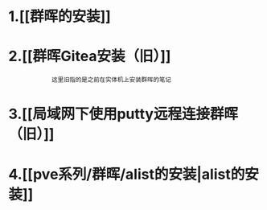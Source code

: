 # 1.[[群晖的安装]]
# 2.[[群晖Gitea安装（旧）]]
				这里旧指的是之前在实体机上安装群晖的笔记
# 3.[[局域网下使用putty远程连接群晖（旧）]]

# 4.[[pve系列/群晖/alist的安装|alist的安装]]